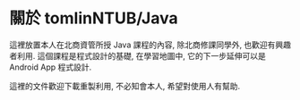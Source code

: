# 關於 tomlinNTUB/Java
這裡放置本人在北商資管所授 Java 課程的內容, 除北商修課同學外,  也歡迎有興趣者利用. 這個課程是程式設計的基礎, 在學習地圖中, 它的下一步延伸可以是 Android App 程式設計.
<p>這裡的文件歡迎下載重製利用, 不必知會本人, 希望對使用人有幫助.
